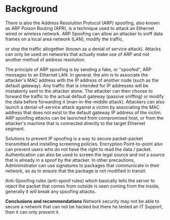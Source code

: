 Background
==========
There is also the Address Resolution Protocol (ARP) spoofing, also known as ARP Poison Routing (APR), is a technique used to attack an Ethernet wired or wireless network. ARP Spoofing can allow an attacker to sniff data frames on a local area network (LAN), modify the traffic,

or stop the traffic altogether (known as a denial of service attack). Attacks can only be used on networks that actually make use of ARP and not another method of address resolution.

The principle of ARP spoofing is by sending a fake, or "spoofed", ARP messages to an Ethernet LAN. In general, the aim is to associate the attacker's MAC address with the IP address of another node (such as the default gateway). Any traffic that is intended for IP addresses will be mistakenly sent to the attacker alone. The attacker can then choose to forward the traffic to the actual default gateway (passive sniffing) or modify the data before forwarding it (man-in-the-middle attack). Attackers can also launch a denial-of-service attack against a victim by associating the MAC address that does not exist to the default gateway IP address of the victim. ARP spoofing attacks can be launched from compromised host, or from the attacker's machine that is connected directly to the target Ethernet segment.

Solutions to prevent IP spoofing is a way to secure packet-packet transmitted and installing screening policies. Encryption Point-to-point also can prevent users who do not have the right to read the data / packet. Authentication can also be used to screen the legal source and not a source that is already in a spoof by the attacker. In other precautions, Admininistrator can use signatures to packages that communicate in their network, so as to ensure that the package is not modified in transit.

Anti-Spoofing rules (anti-spoof rules) which basically tells the server to reject the packet that comes from outside is seen coming from the inside, generally it will break any spoofing attacks.

**Conclusions and recommendations**
Network security may not be able to secure a network that can not be hacked but there he tested an IT Support, then it can only prevent it.
